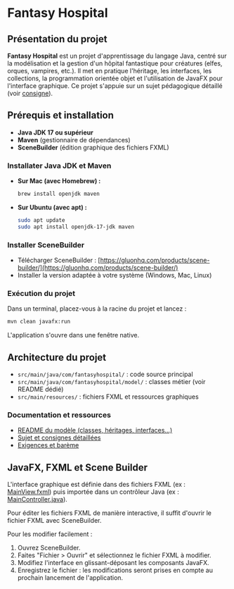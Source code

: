 # Fantasy Hospital

## Présentation du projet

**Fantasy Hospital** est un projet d'apprentissage du langage Java, centré sur la modélisation et la gestion d'un hôpital fantastique pour créatures (elfes, orques, vampires, etc.). Il met en pratique l'héritage, les interfaces, les collections, la programmation orientée objet et l'utilisation de JavaFX pour l'interface graphique. Ce projet s'appuie sur un sujet pédagogique détaillé (voir [consigne](docs/consigne.md)).

## Prérequis et installation

- **Java JDK 17 ou supérieur**
- **Maven** (gestionnaire de dépendances)
- **SceneBuilder** (édition graphique des fichiers FXML)

### Installater Java JDK et Maven

- **Sur Mac (avec Homebrew) :**
  ```sh
  brew install openjdk maven
  ```
- **Sur Ubuntu (avec apt) :**
  ```sh
  sudo apt update
  sudo apt install openjdk-17-jdk maven
  ```

### Installer SceneBuilder
- Télécharger SceneBuilder : [https://gluonhq.com/products/scene-builder/](https://gluonhq.com/products/scene-builder/)
- Installer la version adaptée à votre système (Windows, Mac, Linux)

### Exécution du projet

Dans un terminal, placez-vous à la racine du projet et lancez :

```sh
mvn clean javafx:run
```

L'application s'ouvre dans une fenêtre native.

## Architecture du projet

- `src/main/java/com/fantasyhospital/` : code source principal
- `src/main/java/com/fantasyhospital/model/` : classes métier (voir README dédié)
- `src/main/resources/` : fichiers FXML et ressources graphiques

### Documentation et ressources
- [README du modèle (classes, héritages, interfaces...)](src/main/java/com/fantasyhospital/model/README.md)
- [Sujet et consignes détaillées](docs/consigne.md)
- [Exigences et barème](docs/exigences.md)

## JavaFX, FXML et Scene Builder

L'interface graphique est définie dans des fichiers FXML (ex : [MainView.fxml](src/main/resources/com/fantasyhospital/MainView.fxml)) puis importée dans un contrôleur Java (ex : [MainController.java](src/main/java/com/fantasyhospital/MainController.java)).

Pour éditer les fichiers FXML de manière interactive, il suffit d'ouvrir le fichier FXML avec SceneBuilder.

Pour les modifier facilement :
1. Ouvrez SceneBuilder.
2. Faites "Fichier > Ouvrir" et sélectionnez le fichier FXML à modifier.
3. Modifiez l'interface en glissant-déposant les composants JavaFX.
4. Enregistrez le fichier : les modifications seront prises en compte au prochain lancement de l'application.
